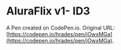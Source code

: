 # AluraFlix v1- ID3

A Pen created on CodePen.io. Original URL: [https://codepen.io/hrades/pen/jOwxMGa](https://codepen.io/hrades/pen/jOwxMGa).



